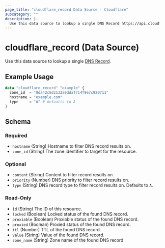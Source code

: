 ```yaml
---
page_title: "cloudflare_record Data Source - Cloudflare"
subcategory: ""
description: |-
  Use this data source to lookup a single DNS Record https://api.cloudflare.com/#dns-records-for-a-zone-properties.
---
```


# cloudflare_record (Data Source)

Use this data source to lookup a single [DNS Record](https://api.cloudflare.com/#dns-records-for-a-zone-properties).

## Example Usage

```terraform
data "cloudflare_record" "example" {
  zone_id  = "0da42c8d2132a9ddaf714f9e7c920711"
  hostname = "example.com"
  type     = "A" # defaults to A
}
```
<!-- schema generated by tfplugindocs -->
## Schema

### Required

- `hostname` (String) Hostname to filter DNS record results on.
- `zone_id` (String) The zone identifier to target for the resource.

### Optional

- `content` (String) Content to filter record results on.
- `priority` (Number) DNS priority to filter record results on.
- `type` (String) DNS record type to filter record results on. Defaults to `A`.

### Read-Only

- `id` (String) The ID of this resource.
- `locked` (Boolean) Locked status of the found DNS record.
- `proxiable` (Boolean) Proxiable status of the found DNS record.
- `proxied` (Boolean) Proxied status of the found DNS record.
- `ttl` (Number) TTL of the found DNS record.
- `value` (String) Value of the found DNS record.
- `zone_name` (String) Zone name of the found DNS record.


